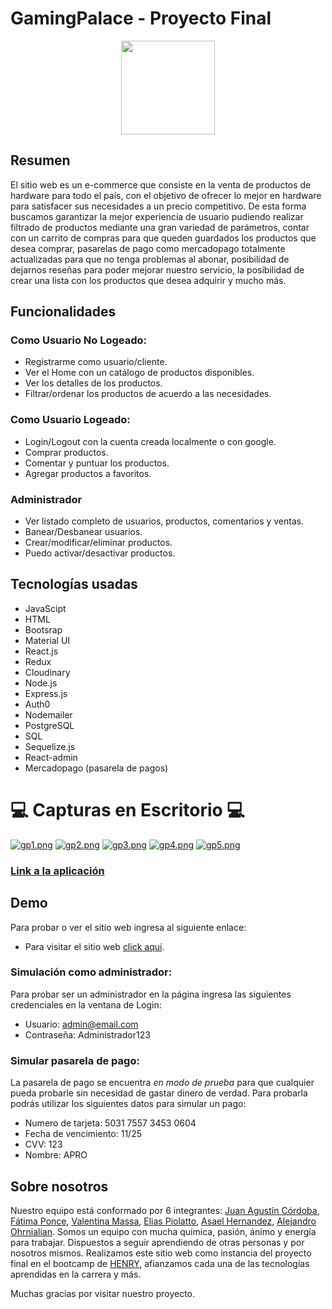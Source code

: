 # GamingPalace - Proyecto Final

<p align="center">
  <img height="150" src="" />
</p>

## Resumen

El sitio web es un e-commerce que consiste en la venta de productos de hardware para todo el  país, con el objetivo de ofrecer lo mejor en hardware para satisfacer sus necesidades a un precio competitivo. De esta forma buscamos garantizar la mejor experiencia de usuario pudiendo realizar filtrado de productos mediante una gran variedad de parámetros, contar con un carrito de compras para que queden guardados los productos que desea comprar, pasarelas de pago como mercadopago totalmente actualizadas para que no tenga problemas al abonar, posibilidad de dejarnos reseñas para poder mejorar nuestro servicio, la posibilidad de crear una lista con los productos que desea adquirir y mucho más.


## Funcionalidades

### Como Usuario No Logeado:

-   Registrarme como usuario/cliente.
-   Ver el Home con un catálogo de productos disponibles.
-   Ver los detalles de los productos.
-   Filtrar/ordenar los productos de acuerdo a las necesidades.


### Como Usuario Logeado:

-   Login/Logout con la cuenta creada localmente o con google.
-   Comprar productos.
-   Comentar y puntuar los productos.
-   Agregar productos a favoritos.

### Administrador

-   Ver listado completo de usuarios, productos, comentarios y ventas.
-   Banear/Desbanear usuarios.
-   Crear/modificar/eliminar productos.
-   Puedo activar/desactivar productos.


## Tecnologías usadas

-   JavaScipt
-   HTML
-   Bootsrap
-   Material UI
-   React.js
-   Redux
-   Cloudinary
-   Node.js
-   Express.js
-   Auth0
-   Nodemailer
-   PostgreSQL
-   SQL
-   Sequelize.js
-   React-admin
-   Mercadopago (pasarela de pagos)

# 💻 Capturas en Escritorio 💻

[![gp1.png](https://i.postimg.cc/BbNqMLCZ/gp1.png)](https://postimg.cc/T5LMPPSB)
[![gp2.png](https://i.postimg.cc/X7J3nv8F/gp2.png)](https://postimg.cc/pyg3ZR3X)
[![gp3.png](https://i.postimg.cc/02BvjqW4/gp3.png)](https://postimg.cc/4mVq2jTv)
[![gp4.png](https://i.postimg.cc/QthGwNCF/gp4.png)](https://postimg.cc/f32r0Nxs)
[![gp5.png](https://i.postimg.cc/qqDPN8LK/gp5.png)](https://postimg.cc/RJfs8J2C)

### <a href="">Link a la aplicación</a>

## Demo

Para probar o ver el sitio web ingresa al siguiente enlace:

-   Para visitar el sitio web [click aquí](https://gp-front.vercel.app/).


### Simulación como administrador:

Para probar ser un administrador en la página ingresa las siguientes credenciales en la ventana de Login:

-   Usuario: admin@email.com
-   Contraseña: Administrador123

### Simular pasarela de pago:

La pasarela de pago se encuentra _en modo de prueba_ para que cualquier pueda probarle sin necesidad de gastar dinero de verdad.
Para probarla podrás utilizar los siguientes datos para simular un pago:

-   Numero de tarjeta: 5031 7557 3453 0604
-   Fecha de vencimiento: 11/25
-   CVV: 123
-   Nombre: APRO


## Sobre nosotros

Nuestro equipo está conformado por 6 integrantes: [Juan Agustín Córdoba](https://github.com/magichands22), [Fátima Ponce](https://github.com/faatiiponce), [Valentina Massa](https://github.com/massavalentina), [Elias Piolatto](https://github.com/EliasPiolatto), [Asael Hernandez](https://github.com/Azzzako), [Alejandro Ohrnialian](https://github.com/AOB1992). Somos un equipo con mucha química, pasión, ánimo y energía para trabajar. Dispuestos a seguir aprendiendo de otras personas y por nosotros mismos. Realizamos este sitio web como instancia del proyecto final en el bootcamp de [HENRY](https://www.soyhenry.com), afianzamos cada una de las tecnologías aprendidas en la carrera y más.

Muchas gracias por visitar nuestro proyecto.
